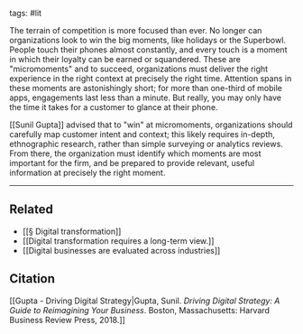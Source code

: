 tags: #lit

The terrain of competition is more focused than ever. No longer can organizations look to win the big moments, like holidays or the Superbowl. People touch their phones almost constantly, and every touch is a moment in which their loyalty can be earned or squandered. These are "micromoments" and to succeed, organizations must deliver the right experience in the right context at precisely the right time. Attention spans in these moments are astonishingly short; for more than one-third of mobile apps, engagements last less than a minute. But really, you may only have the time it takes for a customer to glance at their phone.

[[Sunil Gupta]] advised that to "win" at micromoments, organizations should carefully map customer intent and context; this likely requires in-depth, ethnographic research, rather than simple surveying or analytics reviews. From there, the organization must identify which moments are most important for the firm, and be prepared to provide relevant, useful information at precisely the right moment. 


---
## Related
- [[§ Digital transformation]]
- [[Digital transformation requires a long-term view.]]
- [[Digital businesses are evaluated across industries]]

## Citation
[[Gupta - Driving Digital Strategy|Gupta, Sunil. *Driving Digital Strategy: A Guide to Reimagining Your Business*. Boston, Massachusetts: Harvard Business Review Press, 2018.]]